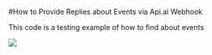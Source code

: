 #How to Provide Replies about Events via Api.ai Webhook

This code is a testing example of how to find about events 

<a href="https://heroku.com/deploy" target="_blank"><img src="https://www.herokucdn.com/deploy/button.svg"></a>

